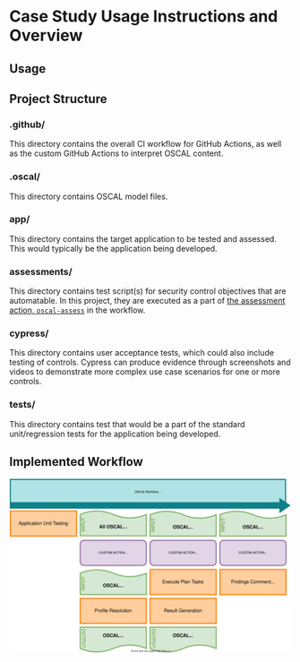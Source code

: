 # Case Study Usage Instructions and Overview
## Usage



## Project Structure

### .github/

This directory contains the overall CI workflow for GitHub Actions, as well as the custom GitHub Actions to interpret OSCAL content.

### .oscal/

This directory contains OSCAL model files.

### app/

This directory contains the target application to be tested and assessed.  This would typically be the application being developed.

### assessments/

This directory contains test script(s) for security control objectives that are automatable. In this project, they are executed as a part of [the assessment action, `oscal-assess`](.github/actions/oscal-assess) in the workflow.


### cypress/

This directory contains user acceptance tests, which could also include testing of controls.  Cypress can produce evidence through screenshots and videos to demonstrate more complex use case scenarios for one or more controls.

### tests/

This directory contains test that would be a part of the standard unit/regression tests for the application being developed.



## Implemented Workflow

![General Concept](diagrams/Concept.drawio.svg)




